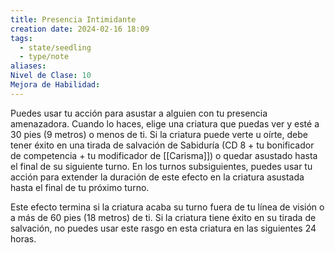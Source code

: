 ```yaml
---
title: Presencia Intimidante
creation date: 2024-02-16 18:09
tags:
  - state/seedling
  - type/note
aliases: 
Nivel de Clase: 10
Mejora de Habilidad:
---
```

Puedes usar tu acción para asustar a alguien con tu presencia amenazadora. Cuando lo haces, elige una criatura que puedas ver y esté a 30 pies (9 metros) o menos de ti. Si la criatura puede verte u oírte, debe tener éxito en una tirada de salvación de Sabiduría (CD 8 + tu bonificador de
competencia + tu modificador de [[Carisma]]) o quedar asustado hasta el final de su siguiente turno. En los turnos subsiguientes, puedes usar tu acción para extender la duración de este efecto en la criatura asustada hasta el final de tu próximo turno. 

Este efecto termina si la criatura acaba su turno fuera de tu línea de visión o a más de 60 pies (18 metros) de ti. Si la criatura tiene éxito en su tirada de salvación, no puedes usar este rasgo en esta criatura en las siguientes 24 horas.
